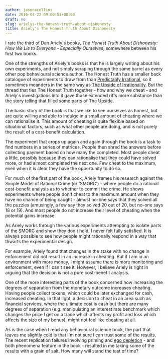 ```yaml
---
author: jasonacollins
date: 2016-04-22 09:00:51+00:00
draft: no
slug: arielys-the-honest-truth-about-dishonesty
title: Ariely's The Honest Truth About Dishonesty
---
```


I rate the third of Dan Ariely's books, *The Honest Truth About Dishonesty: How We Lie to Everyone - Especially Ourselves*, somewhere between his first two books.

One of the strengths of Ariely's books is that he is largely writing about his own experiments, and not simply scraping through the same barrel as every other pop behavioural science author. The Honest Truth has a smaller back catalogue of experiments to draw from than [Predictably Irrational](https://www.jasoncollins.blog/arielys-predictably-irrational/), so it sometimes meanders in the same way as [The Upside of Irrationality](https://www.jasoncollins.blog/arielys-upside-irrationality/). But the thread that ties The Honest Truth together - how and why we cheat - and Ariely's investigations into it gave those extended riffs more substance than the story telling that filled some parts of The Upside.

The basic story of the book is that we like to see ourselves as honest, but are quite willing and able to indulge in a small amount of cheating where we can rationalise it. This amount of cheating is quite flexible based on situational factors, such as what other people are doing, and is not purely the result of a cost-benefit calculation.

The experiment that crops up again and again through the book is a task to find numbers in a series of matrices. People then shred the answers before collecting payment based on how many the completed. Most people cheat a little, possibly because they can rationalise that they could have solved more, or had almost completed the next one. Few cheat to the maximum, even when it is clear they have the opportunity to do so.

For much of the first part of the book, Ariely frames his research against the Simple Model of Rational Crime (or 'SMORC') - where people do a rational cost-benefit analysis as to whether to commit the crime. He shows experiments where people don't cheat to the maximum amount when they have no chance of being caught - almost no-one says that they solved all the puzzles (amusingly, a few say they solved 20 out of 20, but no-one says 18 or 19). And most people do not increase their level of cheating when the potential gains increase.

As Ariely works through the various experiments attempting to isolate parts of the SMORC and show they don't hold, I never felt fully satisfied. It is always possible to see how people might rationally respond in a way that thwarts the experimental design.

For example, Ariely found that changes in the stake with no change in enforcement did not result in an increase in cheating. But if I am in an environment with more money, I might assume there is more monitoring and enforcement, even if I can't see it. However, I believe Ariely is right in arguing that the decision is not a pure cost-benefit analysis.

One of the more interesting parts of the book concerned how increasing the degrees of separation from the monetary outcome increases cheating. Having people collect tokens, which could be later exchanged for cash, increased cheating. In that light, a decision to cheat in an area such as financial services, where the ultimate cost is cash but there are many degrees of separation (e.g. manipulating an interest rate benchmark which changes the price I get on a trade which affects my profit and loss which affects the size of my bonus), might not feel like cheating at all.

As is the case when I read any behavioural science book, the part that leaves me slightly cold is that I'm not sure I can trust some of the results. The recent replication failures involving priming and [ego depletion](https://www.jasoncollins.blog/failure-to-replicate-ego-depletion-edition/) - and both phenomena feature in the book - resulted in me taking some of the results with a grain of salt. How many will stand the test of time?
